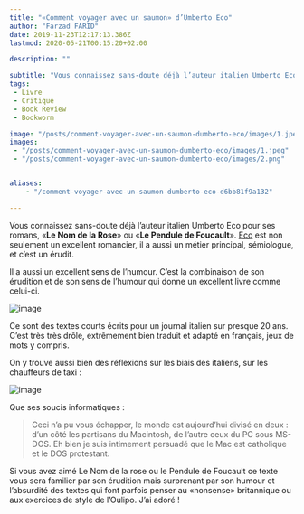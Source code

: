 ```yaml
---
title: "«Comment voyager avec un saumon» d’Umberto Eco"
author: "Farzad FARID"
date: 2019-11-23T12:17:13.386Z
lastmod: 2020-05-21T00:15:20+02:00

description: ""

subtitle: "Vous connaissez sans-doute déjà l’auteur italien Umberto Eco pour ses romans, «Le Nom de la Rose» ou «Le Pendule de Foucault». Eco est non…"
tags:
 - Livre
 - Critique
 - Book Review
 - Bookworm

image: "/posts/comment-voyager-avec-un-saumon-dumberto-eco/images/1.jpeg" 
images:
 - "/posts/comment-voyager-avec-un-saumon-dumberto-eco/images/1.jpeg"
 - "/posts/comment-voyager-avec-un-saumon-dumberto-eco/images/2.png"


aliases:
    - "/comment-voyager-avec-un-saumon-dumberto-eco-d6bb81f9a132"

---
```


Vous connaissez sans-doute déjà l’auteur italien Umberto Eco pour ses romans, «**Le Nom de la Rose**» ou «**Le Pendule de Foucault**». [Eco](https://fr.wikipedia.org/wiki/Umberto_Eco) est non seulement un excellent romancier, il a aussi un métier principal, sémiologue, et c’est un érudit.

Il a aussi un excellent sens de l’humour. C’est la combinaison de son érudition et de son sens de l’humour qui donne un excellent livre comme celui-ci.




![image](/posts/comment-voyager-avec-un-saumon-dumberto-eco/images/1.jpeg#layoutTextWidth)



Ce sont des textes courts écrits pour un journal italien sur presque 20 ans. C’est très très drôle, extrêmement bien traduit et adapté en français, jeux de mots y compris.

On y trouve aussi bien des réflexions sur les biais des italiens, sur les chauffeurs de taxi :




![image](/posts/comment-voyager-avec-un-saumon-dumberto-eco/images/2.png#layoutTextWidth)



Que ses soucis informatiques :
> Ceci n’a pu vous échapper, le monde est aujourd’hui divisé en deux : d’un côté les partisans du Macintosh, de l’autre ceux du PC sous MS-DOS. Eh bien je suis intimement persuadé que le Mac est catholique et le DOS protestant.

Si vous avez aimé Le Nom de la rose ou le Pendule de Foucault ce texte vous sera familier par son érudition mais surprenant par son humour et l’absurdité des textes qui font parfois penser au «nonsense» britannique ou aux exercices de style de l’Oulipo. J’ai adoré !
